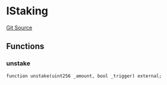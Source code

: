 # IStaking
[Git Source](https://github.com/KlimaDAO/klimadao-solidity/blob/0daf6561853dcea28093c3f0ddf1098de21c5de2/src/retirement_v1/interfaces/IStaking.sol)


## Functions
### unstake


```solidity
function unstake(uint256 _amount, bool _trigger) external;
```


